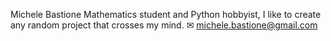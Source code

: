 Michele Bastione
Mathematics student and Python hobbyist, I like to create any random project that crosses my mind.
✉ michele.bastione@gmail.com

<!---
michelebastione/michelebastione is a ✨ special ✨ repository because its `README.md` (this file) appears on your GitHub profile.
You can click the Preview link to take a look at your changes.
--->
